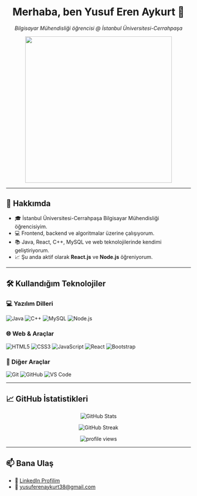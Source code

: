 <h1 align="center">Merhaba, ben Yusuf Eren Aykurt 👋</h1>

<p align="center">
  <em>Bilgisayar Mühendisliği öğrencisi @ İstanbul Üniversitesi-Cerrahpaşa</em>
</p>

<p align="center">
  <img src="https://media.tenor.com/E6gGjzqvQEEAAAAC/developer.gif" width="400"/>
</p>

---

## 🚀 Hakkımda

- 🎓 İstanbul Üniversitesi-Cerrahpaşa Bilgisayar Mühendisliği öğrencisiyim.  
- 💻 Frontend, backend ve algoritmalar üzerine çalışıyorum.  
- 📚 Java, React, C++, MySQL ve web teknolojilerinde kendimi geliştiriyorum.  
- 📈 Şu anda aktif olarak **React.js** ve **Node.js** öğreniyorum.  

---

## 🛠️ Kullandığım Teknolojiler

### 💻 Yazılım Dilleri
![Java](https://img.shields.io/badge/Java-ED8B00?style=flat-square&logo=java&logoColor=white)
![C++](https://img.shields.io/badge/C++-00599C?style=flat-square&logo=c%2B%2B&logoColor=white)
![MySQL](https://img.shields.io/badge/MySQL-4479A1?style=flat-square&logo=mysql&logoColor=white)
![Node.js](https://img.shields.io/badge/Node.js-339933?style=flat-square&logo=nodedotjs&logoColor=white)

### 🌐 Web & Araçlar
![HTML5](https://img.shields.io/badge/HTML5-E34F26?style=flat-square&logo=html5&logoColor=white)
![CSS3](https://img.shields.io/badge/CSS3-1572B6?style=flat-square&logo=css3&logoColor=white)
![JavaScript](https://img.shields.io/badge/JavaScript-F7DF1E?style=flat-square&logo=javascript&logoColor=black)
![React](https://img.shields.io/badge/React-20232A?style=flat-square&logo=react&logoColor=61DAFB)
![Bootstrap](https://img.shields.io/badge/Bootstrap-7952B3?style=flat-square&logo=bootstrap&logoColor=white)

### 🧰 Diğer Araçlar
![Git](https://img.shields.io/badge/Git-F05032?style=flat-square&logo=git&logoColor=white)
![GitHub](https://img.shields.io/badge/GitHub-181717?style=flat-square&logo=github&logoColor=white)
![VS Code](https://img.shields.io/badge/VS%20Code-007ACC?style=flat-square&logo=visual-studio-code&logoColor=white)

---

## 📈 GitHub İstatistikleri

<p align="center">
  <img src="https://github-readme-stats.vercel.app/api?username=yusuferenaykurtt&show_icons=true&theme=tokyonight" alt="GitHub Stats" />
</p>

<p align="center">
  <img src="https://github-readme-streak-stats.herokuapp.com/?user=yusuferenaykurtt&theme=tokyonight" alt="GitHub Streak" />
</p>

<p align="center">
  <img src="https://komarev.com/ghpvc/?username=yusuferenaykurtt&label=Profil%20G%C3%B6r%C3%BCnt%C3%BClenme%20Say%C4%B1s%C4%B1&color=blue&style=flat" alt="profile views" />
</p>

---

## 📫 Bana Ulaş

- 🔗 [LinkedIn Profilim](https://www.linkedin.com/in/yusuf-eren-aykurt-693b4630b)
- 📧 yusuferenaykurt38@gmail.com





